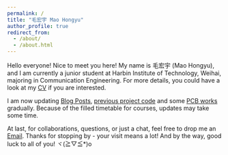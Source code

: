 ```yaml
---
permalink: /
title: "毛宏宇 Mao Hongyu"
author_profile: true
redirect_from: 
  - /about/
  - /about.html
---
```


Hello everyone! Nice to meet you here! My name is 毛宏宇 (Mao Hongyu), and I am currently a junior student at Harbin Institute of Technology, Weihai, majoring in Communication Engineering. For more details, you could have a look at my [CV](/cv/) if you are interested.

I am now updating [Blog Posts](/year-archive/), [previous project code](https://github.com/maohy0) and some [PCB works](https://oshwhub.com/hssmy_3747) gradually. Because of the filled timetable for courses, updates may take some time.

At last, for collaborations, questions, or just a chat, feel free to drop me an [Email](mailto:m3747hongyu@outlook.com). Thanks for stopping by - your visit means a lot! And by the way, good luck to all of you! ヾ(≧▽≦*)o